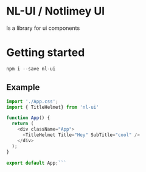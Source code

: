 # NL-UI / Notlimey UI

Is a library for ui components

# Getting started

`npm i --save nl-ui`

## Example

```javascript
import './App.css';
import { TitleHelmet} from 'nl-ui'

function App() {
  return (
    <div className="App">
      <TitleHelmet Title="Hey" SubTitle="cool" />
    </div>
  );
}

export default App;```
